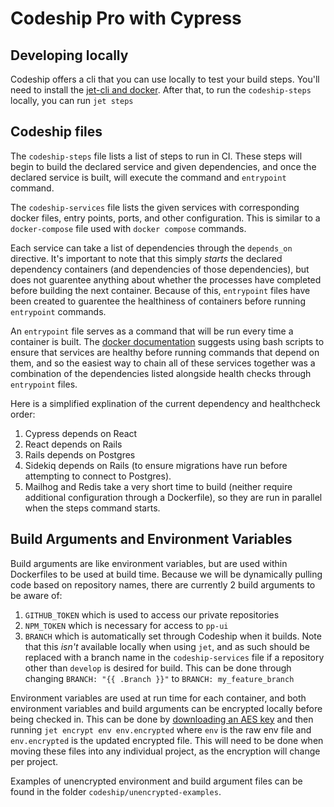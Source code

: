 # Codeship Pro with Cypress

## Developing locally
Codeship offers a cli that you can use locally to test your build steps. You'll need to install the [jet-cli and docker](https://documentation.codeship.com/pro/jet-cli/installation/). After that, to run the `codeship-steps` locally, you can run `jet steps`

## Codeship files
The `codeship-steps` file lists a list of steps to run in CI. These steps will begin to build the declared service and given dependencies, and once the declared service is built, will execute the command and `entrypoint` command. 

The `codeship-services` file lists the given services with corresponding docker files, entry points, ports, and other configuration. This is similar to a `docker-compose` file used with `docker compose` commands.

Each service can take a list of dependencies through the `depends_on` directive. It's important to note that this simply _starts_ the declared dependency containers (and dependencies of those dependencies), but does not guarentee anything about whether the processes have completed before building the next container. Because of this, `entrypoint` files have been created to guarentee the healthiness of containers before running `entrypoint` commands.

An `entrypoint` file serves as a command that will be run every time a container is built. The [docker documentation](https://docs.docker.com/compose/startup-order/) suggests using bash scripts to ensure that services are healthy before running commands that depend on them, and so the easiest way to chain all of these services together was a combination of the dependencies listed alongside health checks through `entrypoint` files.

Here is a simplified explination of the current dependency and healthcheck order:

1. Cypress depends on React
2. React depends on Rails
3. Rails depends on Postgres
4. Sidekiq depends on Rails (to ensure migrations have run before attempting to connect to Postgres).
5. Mailhog and Redis take a very short time to build (neither require additional configuration through a Dockerfile), so they are run in parallel when the steps command starts.

## Build Arguments and Environment Variables
Build arguments are like environment variables, but are used within Dockerfiles to be used at build time.  Because we will be dynamically pulling code based on repository names, there are currently 2 build arguments to be aware of:

1. `GITHUB_TOKEN` which is used to access our private repositories
2. `NPM_TOKEN` which is necessary for access to `pp-ui`
3. `BRANCH` which is automatically set through Codeship when it builds. Note that this _isn't_ available locally when using `jet`, and as such should be replaced with a branch name in the `codeship-services` file if a repository other than `develop` is desired for build. This can be done through changing `BRANCH: "{{ .Branch }}"` to `BRANCH: my_feature_branch`

Environment variables are used at run time for each container, and both environment variables and build arguments can be encrypted locally before being checked in. This can be done by [downloading an AES key](https://documentation.codeship.com/pro/builds-and-configuration/environment-variables/#downloading-your-aes-key) and then running `jet encrypt env env.encrypted` where `env` is the raw env file and `env.encrypted` is the updated encrypted file. This will need to be done when moving these files into any individual project, as the encryption will change per project.

Examples of unencrypted environment and build argument files can be found in the folder `codeship/unencrypted-examples`.

